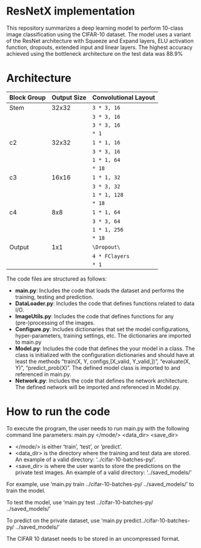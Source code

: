 # ResNetX implementation

This repository summarizes a deep learning model to perform 10-class image classification using the CIFAR-10 dataset. The model uses a variant of the ResNet architecture with Squeeze and Expand layers, ELU activation function, dropouts, extended input and linear layers. The highest accuracy achieved using the bottleneck architecture on the test data was 88.9%

# Architecture 

| Block Group | Output Size | Convolutional Layout |
|-------------|------------|----------------------|
| Stem        | 32x32      | `3 * 3, 16`          |
|            |            | `3 * 3, 16`          |
|            |            | `3 * 3, 16`          |
|            |            | `* 1`                |
| c2          | 32x32      | `1 * 1, 16`          |
|            |            | `3 * 3, 16`          |
|            |            | `1 * 1, 64`          |
|            |            | `* 18`               |
| c3          | 16x16      | `1 * 1, 32`          |
|            |            | `3 * 3, 32`          |
|            |            | `1 * 1, 128`         |
|            |            | `* 18`               |
| c4          | 8x8        | `1 * 1, 64`          |
|            |            | `3 * 3, 64`          |
|            |            | `1 * 1, 256`         |
|            |            | `* 18`               |
| Output      | 1x1        | `\Dropout\`         |
|            |            | `4 * FClayers`       |
|            |            | `* 1`                |


The code files are structured as follows:

- **main.py**: Includes the code that loads the dataset and performs the training, testing and prediction.
- **DataLoader.py**: Includes the code that defines functions related to data I/O.
- **ImageUtils.py**: Includes the code that defines functions for any (pre-)processing of the images.
- **Configure.py**: Includes dictionaries that set the model configurations, hyper-parameters, training settings, etc. The dictionaries are imported to main.py
- **Model.py**: Includes the code that defines the your model in a class. The class is initialized with the configuration dictionaries and should have at least the methods “train(X, Y, configs,[X_valid, Y_valid,])”, “evaluate(X, Y)”, “predict_prob(X)”. The defined model class is imported to and referenced in main.py.
- **Network.py**: Includes the code that defines the network architecture. The defined
network will be imported and referenced in Model.py.

# How to run the code

To execute the program, the user needs to run main.py with the following command line parameters: main.py </mode/> <data_dir> <save_dir>
- </mode/> is either ‘train’, ‘test’, or ‘predict’.
- <data_dir> is the directory where the training and test data are stored. An example of a valid directory: ‘../cifar-10-batches-py/’. 
- <save_dir> is where the user wants to store the predictions on the private test images. An example of a valid directory: ‘../saved_models/’

For example, use ‘main.py train ../cifar-10-batches-py/ ../saved_models/’ to train the model.

To test the model, use ‘main.py test ../cifar-10-batches-py/ ../saved_models/’

To predict on the private dataset, use ‘main.py predict../cifar-10-batches-py/ ../saved_models/’

The CIFAR 10 dataset needs to be stored in an uncompressed format.
